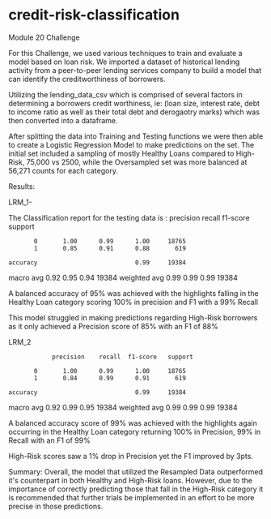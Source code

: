 # credit-risk-classification
Module 20 Challenge

For this Challenge, we used various techniques to train and evaluate a model based on loan risk. We imported a dataset of historical lending activity from a peer-to-peer lending services company to build a model that can identify the creditworthiness of borrowers.

Utilizing the lending_data_csv which is comprised of several factors in determining a borrowers credit worthiness, ie: (loan size, interest rate, debt to income ratio as well as their total debt and derogaotry marks) which was then converted into a dataframe.

After splitting the data into Training and Testing functions we were then able to create a Logistic Regression Model to make predictions on the set. The initial set included a sampling of mostly Healthy Loans compared to High-Risk, 75,000 vs 2500, while the Oversampled set was more balanced at 56,271 counts for each category.

Results:

LRM_1-
 
 The Classification report for the testing data is :
              precision    recall  f1-score   support

           0       1.00      0.99      1.00     18765
           1       0.85      0.91      0.88       619

    accuracy                           0.99     19384
   macro avg       0.92      0.95      0.94     19384
weighted avg       0.99      0.99      0.99     19384

 
 
 
 A balanced accuracy of 95% was achieved with the highlights falling in the Healthy Loan category scoring 100% in precision and F1 with a 99% Recall

 This model struggled in making predictions regarding High-Risk borrowers as it only achieved a Precision score of 85% with an F1 of 88%


 LRM_2

                precision    recall  f1-score   support

           0       1.00      0.99      1.00     18765
           1       0.84      0.99      0.91       619

    accuracy                           0.99     19384
   macro avg       0.92      0.99      0.95     19384
weighted avg       0.99      0.99      0.99     19384


A balanced accuracy score of 99% was achieved with the highlights again occurring in the Healthy Loan category returning 100% in Precision, 99% in Recall with an F1 of 99%

High-Risk scores saw a 1% drop in Precision yet the F1 improved by 3pts.



Summary: Overall, the model that utilized the Resampled Data outperformed it's counterpart in both Healthy and High-Risk loans. However, due to the importance of correctly predicting those that fall in the High-Risk category it is recommended that further trials be implemented in an effort to be more precise in those predictions.




